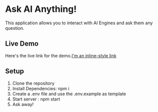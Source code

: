 # Ask AI Anything!

This application allows you to interact with AI Engines and ask them any question.

## Live Demo 
Here's the live link for the demo.[I'm an inline-style link](https://askai-vickyruud.netlify.app/)


## Setup
  1. Clone the repository
  2. Install Dependencies: npm i
  3. Create a .env file and use the .env.example as template
  4. Start server : npm start
  5. Ask away!

  



